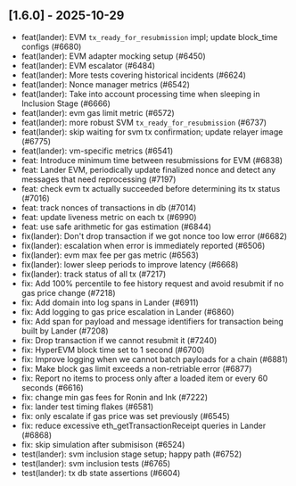 ## [1.6.0] - 2025-10-29

* feat(lander): EVM `tx_ready_for_resubmission` impl; update block_time configs (#6680)
* feat(lander): EVM adapter mocking setup (#6450)
* feat(lander): EVM escalator (#6484)
* feat(lander): More tests covering historical incidents (#6624)
* feat(lander): Nonce manager metrics (#6542)
* feat(lander): Take into account processing time when sleeping in Inclusion Stage (#6666)
* feat(lander): evm gas limit metric (#6572)
* feat(lander): more robust SVM `tx_ready_for_resubmission` (#6737)
* feat(lander): skip waiting for svm tx confirmation; update relayer image (#6775)
* feat(lander): vm-specific metrics (#6541)
* feat: Introduce minimum time between resubmissions for EVM (#6838)
* feat: Lander EVM, periodically update finalized nonce and detect any messages that need reprocessing (#7197)
* feat: check evm tx actually succeeded before determining its tx status (#7016)
* feat: track nonces of transactions in db (#7014)
* feat: update liveness metric on each tx (#6990)
* feat: use safe arithmetic for gas estimation (#6844)
* fix(lander): Don't drop transaction if we got nonce too low error (#6682)
* fix(lander): escalation when error is immediately reported (#6506)
* fix(lander): evm max fee per gas metric (#6563)
* fix(lander): lower sleep periods to improve latency (#6668)
* fix(lander): track status of all tx (#7217)
* fix: Add 100% percentile to fee history request and avoid resubmit if no gas price change (#7218)
* fix: Add domain into log spans in Lander (#6911)
* fix: Add logging to gas price escalation in Lander (#6860)
* fix: Add span for payload and message identifiers for transaction being built by Lander (#7208)
* fix: Drop transaction if we cannot resubmit it (#7240)
* fix: HyperEVM block time set to 1 second (#6700)
* fix: Improve logging when we cannot batch payloads for a chain (#6881)
* fix: Make block gas limit exceeds a non-retriable error (#6877)
* fix: Report no items to process only after a loaded item or every 60 seconds (#6616)
* fix: change min gas fees for Ronin and Ink (#7222)
* fix: lander test timing flakes (#6581)
* fix: only escalate if gas price was set previously (#6545)
* fix: reduce excessive eth_getTransactionReceipt queries in Lander (#6868)
* fix: skip simulation after submisison (#6524)
* test(lander): svm inclusion stage setup; happy path (#6752)
* test(lander): svm inclusion tests (#6765)
* test(lander): tx db state assertions (#6604)
